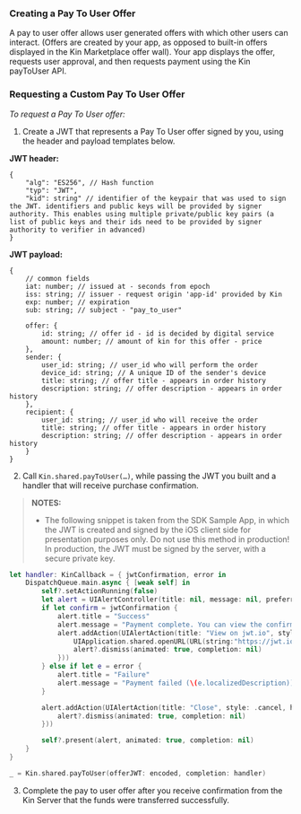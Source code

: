### Creating a Pay To User Offer ###

A pay to user offer allows user generated offers with which other users can interact.
(Offers are created by your app, as opposed to built-in offers displayed in the Kin Marketplace offer wall).
Your app displays the offer, requests user approval, and then requests payment using the Kin payToUser API.

### Requesting a Custom Pay To User Offer ###

*To request a Pay To User offer:*

1.	Create a JWT that represents a Pay To User offer signed by you, using the header and payload templates below.

**JWT header:**
```
{
    "alg": "ES256", // Hash function
    "typ": "JWT",
    "kid": string" // identifier of the keypair that was used to sign the JWT. identifiers and public keys will be provided by signer authority. This enables using multiple private/public key pairs (a list of public keys and their ids need to be provided by signer authority to verifier in advanced)
}
```

**JWT payload:**
```
{
    // common fields
    iat: number; // issued at - seconds from epoch
    iss: string; // issuer - request origin 'app-id' provided by Kin
    exp: number; // expiration
    sub: string; // subject - "pay_to_user"

    offer: {
        id: string; // offer id - id is decided by digital service
        amount: number; // amount of kin for this offer - price
    },
    sender: {
        user_id: string; // user_id who will perform the order
        device_id: string; // A unique ID of the sender's device
        title: string; // offer title - appears in order history
        description: string; // offer description - appears in order history
    },
    recipient: {
        user_id: string; // user_id who will receive the order
        title: string; // offer title - appears in order history
        description: string; // offer description - appears in order history
    }
}
```

2.	Call `Kin.shared.payToUser(…)`, while passing the JWT you built and a handler that will receive purchase confirmation.

> **NOTES:**
> * The following snippet is taken from the SDK Sample App, in which the JWT is created and signed by the iOS client side for presentation purposes only. Do not use this method in production! In production, the JWT must be signed by the server, with a secure private key.

```swift
let handler: KinCallback = { jwtConfirmation, error in
    DispatchQueue.main.async { [weak self] in
        self?.setActionRunning(false)
        let alert = UIAlertController(title: nil, message: nil, preferredStyle: .alert)
        if let confirm = jwtConfirmation {
            alert.title = "Success"
            alert.message = "Payment complete. You can view the confirmation on jwt.io"
            alert.addAction(UIAlertAction(title: "View on jwt.io", style: .default, handler: { [weak alert] action in
                UIApplication.shared.openURL(URL(string:"https://jwt.io/#debugger-io?token=\(confirm)")!)
                alert?.dismiss(animated: true, completion: nil)
            }))
        } else if let e = error {
            alert.title = "Failure"
            alert.message = "Payment failed (\(e.localizedDescription))"
        }

        alert.addAction(UIAlertAction(title: "Close", style: .cancel, handler: { [weak alert] action in
            alert?.dismiss(animated: true, completion: nil)
        }))

        self?.present(alert, animated: true, completion: nil)
    }
}

_ = Kin.shared.payToUser(offerJWT: encoded, completion: handler)
```

3.	Complete the pay to user offer after you receive confirmation from the Kin Server that the funds were transferred successfully.
